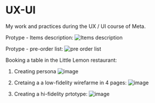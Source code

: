 # UX-UI
My work and practices during the UX / UI course of Meta.

Protype - Items description:
![Items description](https://github.com/TKabakov/UX-UI/assets/114015277/405b5d27-9a24-4eda-83cd-ec855dd2dee2)

Protype - pre-order list:
![pre order list](https://github.com/TKabakov/UX-UI/assets/114015277/59d713c6-c0cf-4055-83a5-73c2d69b3260)

Booking a table in the Little Lemon restaurant:
1. Creating persona
   ![image](https://github.com/TKabakov/UX-UI/assets/114015277/fc74d205-00e9-4269-b3e2-6478b983f8d4)

2. Cretaing a a low-fidelity wirefarme in 4 pages:
   ![image](https://github.com/TKabakov/UX-UI/assets/114015277/d0cd3cd4-cb35-45f4-bd56-224811ffd5c9)

3. Creating a hi-fidelity prtotype:
   ![image](https://github.com/TKabakov/UX-UI/assets/114015277/e8b60c8d-e914-41fc-9a98-6da0be4052fc)

